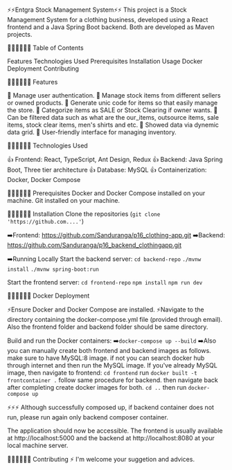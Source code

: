 ⚡⚡Entgra Stock Management System⚡⚡
This project is a Stock Management System for a clothing business, developed using a React frontend and a Java Spring Boot backend. Both are developed as Maven projects.

🏋🏾‍♂️🏋🏾‍♂️ Table of Contents

Features
Technologies Used
Prerequisites
Installation
Usage
Docker Deployment
Contributing

🏋🏾‍♂️🏋🏾‍♂️ Features

💪 Manage user authentication.
💪 Manage stock items from different sellers or owned products.
💪 Generate unic code for items so that easily manage the store.
💪 Categorize items as SALE or Stock Clearing if owner wants.
💪 Can be filtered data such as what are the our_items, outsource items, sale items, stock clear items, men's shirts and etc.
💪 Showed data via dynemic data grid.
💪 User-friendly interface for managing inventory.

🏋🏾‍♂️🏋🏾‍♂️ Technologies Used

👍 Frontend: React, TypeScript, Ant Design, Redux
👍 Backend: Java Spring Boot, Three tier architecture
👍 Database: MySQL
👍 Containerization: Docker, Docker Compose

🏋🏾‍♂️🏋🏾‍♂️ Prerequisites
Docker and Docker Compose installed on your machine.
Git installed on your machine.

🏋🏾‍♂️🏋🏾‍♂️ Installation
Clone the repositories (`git clone 'https://github.com....'`)

➡️Frontend: https://github.com/Sanduranga/p16_clothing-app.git
➡️Backend: https://github.com/Sanduranga/p16_backend_clothingapp.git

➡️Running Locally
Start the backend server:
`cd backend-repo`
`./mvnw install`
`./mvnw spring-boot:run`

Start the frontend server:
`cd frontend-repo`
`npm install`
`npm run dev`

🏋🏾‍♂️🏋🏾‍♂️ Docker Deployment

⚡Ensure Docker and Docker Compose are installed.
⚡Navigate to the directory containing the docker-compose.yml file (provided through email). Also the frontend folder and backend folder should be same directory.

Build and run the Docker containers:
➡️`docker-compose up --build`
➡️Also you can manually create both frontend and backend images as follows.
make sure to have MySQL:8 image. if not you can search docker hub through internet and then run the MySQL image.
If you've already MySQL image, then navigate to frontend: `cd frontend`
run `docker built -t frontcontainer .`
follow same procedure for backend.
then navigate back after completing create docker images for both. `cd ..`
then run `docker-compose up`

⚡⚡⚡ Although successfully composed up, if backend container does not run, please run again only backend composer container.

The application should now be accessible. The frontend is usually available at http://localhost:5000 and the backend at http://localhost:8080 at your local machine server.

🏋🏾‍♂️🏋🏾‍♂️ Contributing
⚡ I'm welcome your suggetion and advices.
